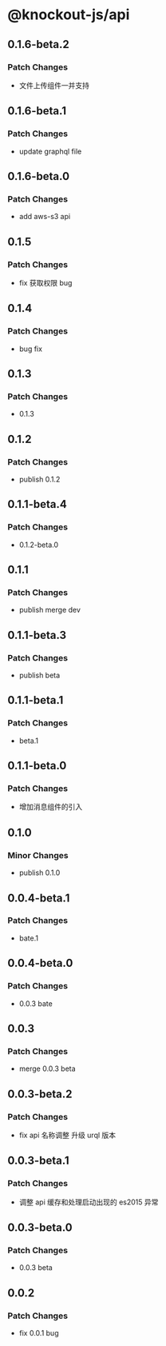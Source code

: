 # @knockout-js/api

## 0.1.6-beta.2

### Patch Changes

- 文件上传组件一并支持

## 0.1.6-beta.1

### Patch Changes

- update graphql file

## 0.1.6-beta.0

### Patch Changes

- add aws-s3 api

## 0.1.5

### Patch Changes

- fix 获取权限 bug

## 0.1.4

### Patch Changes

- bug fix

## 0.1.3

### Patch Changes

- 0.1.3

## 0.1.2

### Patch Changes

- publish 0.1.2

## 0.1.1-beta.4

### Patch Changes

- 0.1.2-beta.0

## 0.1.1

### Patch Changes

- publish merge dev

## 0.1.1-beta.3

### Patch Changes

- publish beta

## 0.1.1-beta.1

### Patch Changes

- beta.1

## 0.1.1-beta.0

### Patch Changes

- 增加消息组件的引入

## 0.1.0

### Minor Changes

- publish 0.1.0

## 0.0.4-beta.1

### Patch Changes

- bate.1

## 0.0.4-beta.0

### Patch Changes

- 0.0.3 bate

## 0.0.3

### Patch Changes

- merge 0.0.3 beta

## 0.0.3-beta.2

### Patch Changes

- fix api 名称调整 升级 urql 版本

## 0.0.3-beta.1

### Patch Changes

- 调整 api 缓存和处理启动出现的 es2015 异常

## 0.0.3-beta.0

### Patch Changes

- 0.0.3 beta

## 0.0.2

### Patch Changes

- fix 0.0.1 bug
